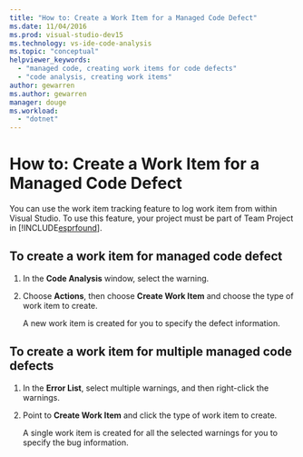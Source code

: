 ```yaml
---
title: "How to: Create a Work Item for a Managed Code Defect"
ms.date: 11/04/2016
ms.prod: visual-studio-dev15
ms.technology: vs-ide-code-analysis
ms.topic: "conceptual"
helpviewer_keywords:
  - "managed code, creating work items for code defects"
  - "code analysis, creating work items"
author: gewarren
ms.author: gewarren
manager: douge
ms.workload:
  - "dotnet"
---
```

# How to: Create a Work Item for a Managed Code Defect

You can use the work item tracking feature to log work item from within Visual Studio. To use this feature, your project must be part of Team Project in [!INCLUDE[esprfound](../code-quality/includes/esprfound_md.md)].

## To create a work item for managed code defect

1. In the **Code Analysis** window, select  the warning.

2. Choose **Actions**, then choose **Create Work Item** and choose the type of work item to create.

     A new work item is created for you to specify the defect information.

## To create a work item for multiple managed code defects

1. In the **Error List**, select multiple warnings, and then right-click the warnings.

2. Point to **Create Work Item** and click the type of work item to create.

     A single work item is created for all the selected warnings for you to specify the bug information.
